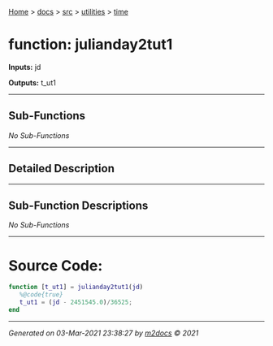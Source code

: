 [Home](../../../index.md) > [docs](../../../docs_index.md) > [src](../../src_index.md) > [utilities](../utilities_index.md) > [time](time_index.md)  


# function: julianday2tut1



**Inputs:** jd

**Outputs:** t_ut1

 ***

## Sub-Functions

*No Sub-Functions*

 ***

## Detailed Description



 ***

## Sub-Function Descriptions

*No Sub-Functions*

 
 *** 

# Source Code:

 ```matlab 
 function [t_ut1] = julianday2tut1(jd)
    %@code{true}
    t_ut1 = (jd - 2451545.0)/36525;
end 
``` 
 
***

*Generated on 03-Mar-2021 23:38:27 by [m2docs](https://github.com/crgnam-research/m2docs) © 2021*
